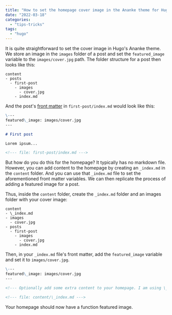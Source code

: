 ```yaml
---
title: "How to set the homepage cover image in the Ananke theme for Hugo"
date: "2022-03-18"
categories: 
  - "tips-tricks"
tags: 
  - "hugo"
---
```


It is quite straightforward to set the cover image in Hugo's Ananke theme. We store an image in the `images` folder of a post and set the `featured_image` variable to the `images/cover.jpg` path. The folder structure for a post then looks like this:

```generic
content
- posts
  - first-post
    - images
      - cover.jpg
    - index.md
```

And the post's [front matter](https://gohugo.io/content-management/front-matter/) in `first-post/index.md` would look like this:

```md
\---
featured\_image: images/cover.jpg
---

# First post

Lorem ipsum...

<!--- file: first-post/index.md --->
```

But how do you do this for the homepage? It typically has no markdown file. However, you can add content to the homepage by creating an `_index.md` in the `content` folder. And you can use that `_index.md` file to set the aforementioned front matter variables. We can then replicate the process of adding a featured image for a post.

Thus, inside the `content` folder, create the `_index.md` folder and an images folder with your cover image:

```generic
content
- \_index.md
- images
  - cover.jpg
- posts
  - first-post
    - images
      - cover.jpg
    - index.md
```

Then, in your `_index.md` file's front matter, add the `featured_image` variable and set it to `images/cover.jpg`.

```md
\---
featured\_image: images/cover.jpg
---

<!--- Optionally add some extra content to your homepage. I am using \_index.md only to set the featured image through the front matter. --->

<!--- file: content/\_index.md --->
```

Your homepage should now have a function featured image.
